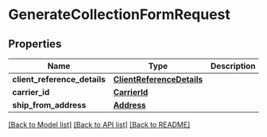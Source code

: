 # GenerateCollectionFormRequest

## Properties
Name | Type | Description | Notes
------------ | ------------- | ------------- | -------------
**client_reference_details** | [**ClientReferenceDetails**](ClientReferenceDetails.md) |  | [optional] 
**carrier_id** | [**CarrierId**](CarrierId.md) |  | 
**ship_from_address** | [**Address**](Address.md) |  | [optional] 

[[Back to Model list]](../README.md#documentation-for-models) [[Back to API list]](../README.md#documentation-for-api-endpoints) [[Back to README]](../README.md)

